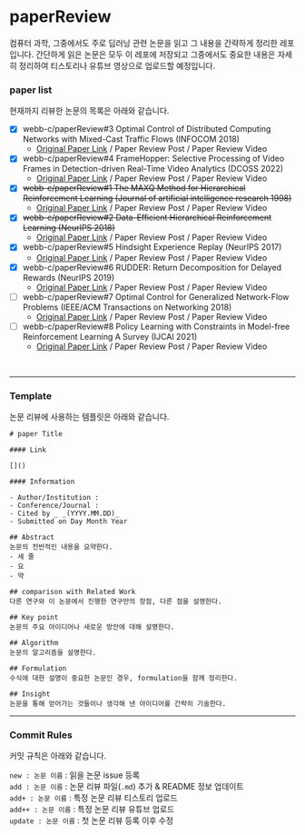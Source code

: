 # paperReview

컴퓨터 과학, 그중에서도 주로 딥러닝 관련 논문을 읽고 그 내용을 간략하게 정리한 레포입니다.
간단하게 읽은 논문은 모두 이 레포에 저장되고 그중에서도 중요한 내용은 자세히 정리하여 티스토리나 유튜브 영상으로 업로드할 예정입니다.

### paper list

현재까지 리뷰한 논문의 목록은 아래와 같습니다.

- [x] webb-c/paperReview#3 Optimal Control of Distributed Computing Networks with Mixed-Cast Traffic Flows (INFOCOM 2018)
  - [Original Paper Link](https://ieeexplore.ieee.org/document/8485956) / Paper Review Post / Paper Review Video
- [x] webb-c/paperReview#4 FrameHopper: Selective Processing of Video Frames in Detection-driven Real-Time Video Analytics (DCOSS 2022)
  - [Original Paper Link](https://ieeexplore.ieee.org/abstract/document/9881637) / Paper Review Post / Paper Review Video
- [x] ~~webb-c/paperReview#1 The MAXQ Method for Hierarchical Reinforcement Learning (Journal of artificial intelligence research 1998)~~
  - [Original Paper Link](https://arxiv.org/abs/cs/9905014) / Paper Review Post / Paper Review Video
- [x] ~~webb-c/paperReview#2 Data-Efficient Hierarchical Reinforcement Learning (NeurIPS 2018)~~
  - [Original Paper Link](https://arxiv.org/abs/1805.08296) / Paper Review Post / Paper Review Video
- [x] webb-c/paperReview#5 Hindsight Experience Replay (NeurIPS 2017)
  - [Original Paper Link](https://arxiv.org/abs/1707.01495) / Paper Review Post / Paper Review Video
- [x] webb-c/paperReview#6 RUDDER: Return Decomposition for Delayed Rewards (NeurIPS 2019)
  - [Original Paper Link](https://arxiv.org/abs/1806.07857) / Paper Review Post / Paper Review Video
- [ ] webb-c/paperReview#7 Optimal Control for Generalized Network-Flow Problems (IEEE/ACM Transactions on Networking 2018)
  - [Original Paper Link](https://ieeexplore.ieee.org/abstract/document/8241883) / Paper Review Post / Paper Review Video
- [ ] webb-c/paperReview#8 Policy Learning with Constraints in Model-free Reinforcement Learning A Survey (IJCAI 2021)
  - [Original Paper Link](https://par.nsf.gov/biblio/10313521) / Paper Review Post / Paper Review Video

<br>

---

### Template

논문 리뷰에 사용하는 템플릿은 아래와 같습니다.

```
# paper Title

#### Link

[]()

#### Information

- Author/Institution :
- Conference/Journal :
- Cited by _ _(YYYY.MM.DD)_
- Submitted on Day Month Year

## Abstract
논문의 전반적인 내용을 요약한다.
- 세 줄
- 요
- 약

## comparison with Related Work
다른 연구와 이 논문에서 진행한 연구만의 장점, 다른 점을 설명한다.

## Key point
논문의 주요 아이디어나 새로운 방안에 대해 설명한다.

## Algorithm
논문의 알고리즘을 설명한다.

## Formulation
수식에 대한 설명이 중요한 논문인 경우, formulation을 함께 정리한다.

## Insight
논문을 통해 얻어가는 것들이나 생각해 낸 아이디어를 간략히 기술한다.
```

---

### Commit Rules

커밋 규칙은 아래와 같습니다.

`new : 논문 이름` : 읽을 논문 issue 등록  
`add : 논문 이름` : 논문 리뷰 파일(`.md`) 추가 & README 정보 업데이트  
`add+ : 논문 이름` : 특정 논문 리뷰 티스토리 업로드  
`add++ : 논문 이름` : 특정 논문 리뷰 유튜브 업로드  
`update : 논문 이름` : 첫 논문 리뷰 등록 이후 수정

